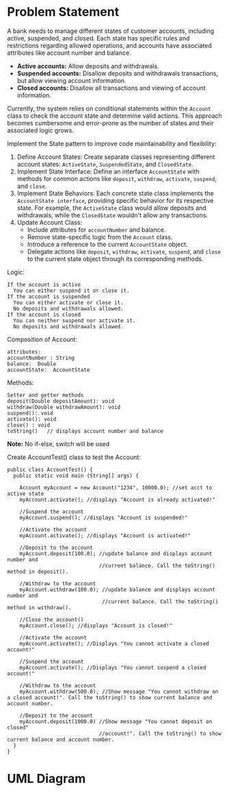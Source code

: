# Problem Statement

A bank needs to manage different states of customer accounts, including active, suspended, and closed. Each state has specific rules and restrictions regarding allowed operations, and accounts have associated attributes like account number and balance.

  * **Active accounts:** Allow deposits and withdrawals.
  * **Suspended accounts:** Disallow deposits and withdrawals transactions, but allow viewing account information.
  * **Closed accounts:** Disallow all transactions and viewing of account information.

Currently, the system relies on conditional statements within the ``Account`` class to check the account state and determine valid actions. This approach becomes cumbersome and error-prone as the number of states and their associated logic grows.

Implement the State pattern to improve code maintainability and flexibility:

1. Define Account States: Create separate classes representing different account states: ``ActiveState``, ``SuspendedState``, and ``ClosedState``.
2. Implement State Interface: Define an interface ``AccountState`` with methods for common actions like ``deposit``, ``withdraw``, ``activate``, ``suspend``, and ``close``.
3. Implement State Behaviors: Each concrete state class implements the ``AccountState interface``, providing specific behavior for its respective state. For example, the ``ActiveState`` class would allow deposits and withdrawals, while the ``ClosedState`` wouldn't allow any transactions.
4. Update Account Class:
    * Include attributes for ``accountNumber`` and balance.
    * Remove state-specific logic from the ``Account`` class.
    * Introduce a reference to the current ``AccountState`` object.
    * Delegate actions like ``deposit``, ``withdraw``, ``activate``, ``suspend``, and ``close`` to the current state object through its corresponding methods.
  
Logic:
````
If the account is active
  You can either suspend it or close it.
If the account is suspended
  You can either activate or close it.
  No deposits and withdrawals allowed.
If the account is closed
  You can neither suspend nor activate it.
  No deposits and withdrawals allowed.
````

Composition of Account: 
````
attributes: 
accountNumber : String 
balance:  Double 
accountState:  AccountState 
````

Methods: 
````
Setter and getter methods 
deposit(Double depositAmount): void 
withdraw(Double withdrawAmount): void 
suspend(): void 
activate(): void 
close() : void 
toString()   // displays account number and balance 
````

**Note:** No if-else, switch will be used

Create AccountTest() class to test the Account:
````
public class AccountTest() {
  public static void main (String[] args) {

    Account myAccount = new Account("1234", 10000.0); //set acct to active state
    myAccount.activate(); //displays "Account is already activated!"

    //Suspend the account
    myAccount.suspend(); //displays "Account is suspended!"

    //Activate the account
    myAccount.activate(); //displays "Account is activated!"

    //Deposit to the account
    myAccount.deposit(100.0); //update balance and displays account number and
                              //current balance. Call the toString() method in deposit().

    //Withdraw to the account
    myAccount.withdraw(100.0); //update balance and displays account number and
                               //current balance. Call the toString() method in withdraw().

    //Close the account()
    myAccount.close(); //displays "Account is closed!"

    //Activate the account
    myAccount.activate(); //Displays "You cannot activate a closed account!"

    //Suspend the account
    myAccount.activate(); //Displays "You cannot suspend a closed account!"

    //Withdraw to the account
    myAccount.withdraw(500.0); //Show message "You cannot withdraw on a closed account!". Call the toString() to show current balance and account number.

    //Deposit to the account
    myAccount.deposit(1000.0) //Show message "You cannot deposit on closed"
                              //account!". Call the toString() to show current balance and account number.
  }
}
````

# UML Diagram
